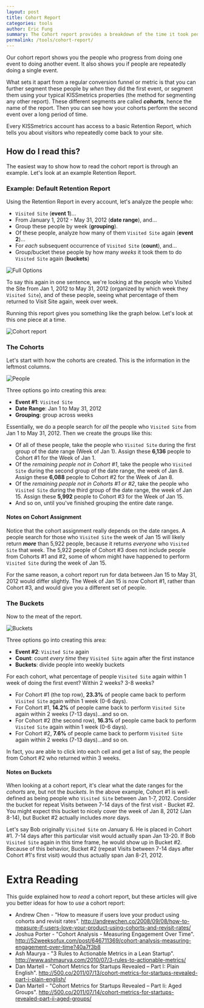 ```yaml
---
layout: post
title: Cohort Report
categories: tools
author: Eric Fung
summary: The Cohort report provides a breakdown of the time it took people to do one event to doing another event.
permalink: /tools/cohort-report/
---
```

Our cohort report shows you the people who progress from doing one event to doing another event. It also shows you if people are repeatedly doing a single event.

What sets it apart from a regular conversion funnel or metric is that you can further segment these people by *when* they did the first event, or segment them using your typical KISSmetrics properties (the method for segmenting any other report). These different segments are called ***cohorts***, hence the name of the report. Then you can see how your cohorts perform the second event over a long period of time.

Every KISSmetrics account has access to a basic Retention Report, which tells you about visitors who repeatedly come back to your site.

## How do I read this?

The easiest way to show how to read the cohort report is through an example. Let's look at an example Retention Report.

### Example: Default Retention Report

Using the Retention Report in every account, let's analyze the people who:

* `Visited Site` (**event 1**)…
* From January 1, 2012 - May 31, 2012 (**date range**), and...
* Group these people by week (**grouping**).
* Of these people, analyze how many of them `Visited Site` again (**event 2**)…
* For *each* subsequent occurrence of `Visited Site` (**count**), and…
* Group/bucket these people by how many *weeks* it took them to do `Visited Site` again (**buckets**)

![Full Options][full-options]

To say this again in one sentence, we're looking at the people who Visited the Site from Jan 1, 2012 to May 31, 2012 (organized by which week they `Visited Site`), and of these people, seeing what percentage of them returned to Visit Site again, week over week.

Running this report gives you something like the graph below. Let's look at this one piece at a time.

![Cohort report][report]

### The Cohorts

Let's start with how the cohorts are created. This is the information in the leftmost columns.

![People][people]

Three options go into creating this area:

* **Event #1**: `Visited Site`
* **Date Range**: Jan 1 to May 31, 2012
* **Grouping**: group across weeks

Essentially, we do a people search for *all* the people who `Visited Site` from Jan 1 to May 31, 2012. Then we create the groups like this:

* Of all of these people, take the people who `Visited Site` during the first group of the date range (Week of Jan 1). Assign these **6,136** people to Cohort #1 for the Week of Jan 1.
* Of the *remaining people not in Cohort #1*, take the people who `Visited Site` during the second group of the date range, the week of Jan 8. Assign these **6,088** people to Cohort #2 for the Week of Jan 8.
* Of the *remaining people not in Cohorts #1 or #2*, take the people who `Visited Site` during the third group of the date range, the week of Jan 15. Assign these **5,992** people to Cohort #3 for the Week of Jan 15.
* And so on, until you've finished grouping the entire date range.

#### Notes on Cohort Assignment

Notice that the cohort assignment really depends on the date ranges. A people search for those who `Visited Site` the week of Jan 15 will likely return ***more*** than 5,922 people, because it returns *everyone* who `Visited Site` that week. The 5,922 people of Cohort #3 does not include people from Cohorts #1 and #2, some of whom might have happened to perform `Visited Site` during the week of Jan 15.

For the same reason, a cohort report run for data between Jan 15 to May 31, 2012 would differ slightly. The Week of Jan 15 is now Cohort #1, rather than Cohort #3, and would give you a different set of people.

### The Buckets

Now to the meat of the report.

![Buckets][buckets]

Three options go into creating this area:

* **Event #2**: `Visited Site` again
* **Count**: count *every time* they `Visited Site` again after the first instance
* **Buckets**: divide people into weekly buckets

For each cohort, what percentage of people `Visited Site` again within 1 week of doing the first event? Within 2 weeks? 3-8 weeks?

* For Cohort #1 (the top row), **23.3%** of people came back to perform `Visited Site` again within 1 week (0-6 days).
* For Cohort #1, **14.2%** of people came back to perform `Visited Site` again within 2 weeks (7-13 days)...and so on.
* For Cohort #2 (the second row), **16.3%** of people came back to perform `Visited Site` again within 1 week (0-6 days).
* For Cohort #2, **7.6%** of people came back to perform `Visited Site` again within 2 weeks (7-13 days)...and so on.



In fact, you are able to click into each cell and get a list of say, the people from Cohort #2 who returned within 3 weeks.

#### Notes on Buckets

When looking at a cohort report, it's clear what the date ranges for the *cohorts* are, but not the *buckets*. In the above example, Cohort #1 is well-defined as being people who `Visited Site` between Jan 1-7, 2012. Consider the bucket for repeat Visits between 7-14 days of the first visit - Bucket #2. You might expect this bucket to nicely cover the week of Jan 8, 2012 (Jan 8-14), but Bucket #2 actually includes *more* days.

Let's say Bob originally `Visited Site` on January 6. He is placed in Cohort #1. 7-14 days after this particular visit would actually span Jan 13-20. If Bob `Visited Site` again in this time frame, he would show up in Bucket #2. Because of this behavior, Bucket #2 (repeat Visits between 7-14 days after Cohort #1's first visit) would thus actually span Jan 8-21, 2012.

# Extra Reading

This guide explained how to *read* a cohort report, but these articles will give you better ideas for how to *use* a cohort report:

* Andrew Chen - "How to measure if users love your product using cohorts and revisit rates". <http://andrewchen.co/2008/09/08/how-to-measure-if-users-love-your-product-using-cohorts-and-revisit-rates/>
* Joshua Porter - "Cohort Analysis - Measuring Engagement Over Time". <http://52weeksofux.com/post/646711369/cohort-analysis-measuring-engagement-over-time?40a7f3b8>
* Ash Maurya - "3 Rules to Actionable Metrics in a Lean Startup". <http://www.ashmaurya.com/2010/07/3-rules-to-actionable-metrics/>
* Dan Martell - "Cohort Metrics for Startups Revealed – Part I: Plain English". <http://500.co/2011/07/13/cohort-metrics-for-startups-revealed-part-i-plain-english/>
* Dan Martell - "Cohort Metrics for Startups Revealed – Part Ii: Aged Groups". <http://500.co/2011/07/14/cohort-metrics-for-startups-revealed-part-ii-aged-groups/>

[full-options]: https://s3.amazonaws.com/kissmetrics-support-files/assets/tools/cohort-report/full-options.png
[report]: https://s3.amazonaws.com/kissmetrics-support-files/assets/tools/cohort-report/graph.png
[people]: https://s3.amazonaws.com/kissmetrics-support-files/assets/tools/cohort-report/people.png
[buckets]: https://s3.amazonaws.com/kissmetrics-support-files/assets/tools/cohort-report/buckets.png

[options]: /tools/cohort-report/cohort-report-options